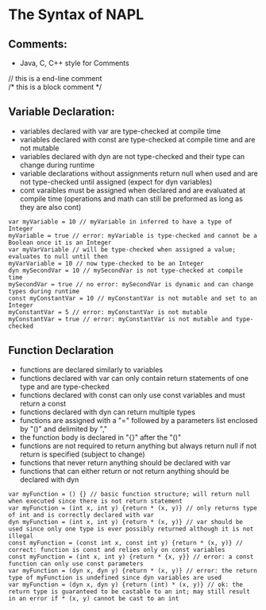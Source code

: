 # The Syntax of NAPL

## Comments:
- Java, C, C++ style for Comments

// this is a end-line comment  
/* this is a block comment */

## Variable Declaration:
- variables declared with var are type-checked at compile time
- variables declared with const are type-checked at compile time and are not mutable
- variables declared with dyn are not type-checked and their type can change during runtime
- variable declarations without assignments return null when used and are not type-checked until assigned (expect for dyn variables)
- cont varaibles must be assigned when declared and are evaluated at compile time (operations and math can still be preformed as long as they are also cont)

```
var myVariable = 10 // myVariable in inferred to have a type of Integer  
myVariable = true // error: myVariable is type-checked and cannot be a Boolean once it is an Integer  
var myVarVariable // will be type-checked when assigned a value; evaluates to null until then  
myVarVariable = 10 // now type-checked to be an Integer  
dyn mySecondVar = 10 // mySecondVar is not type-checked at compile time  
mySecondVar = true // no error: mySecondVar is dynamic and can change types during runtime  
const myConstantVar = 10 // myConstantVar is not mutable and set to an Integer  
myConstantVar = 5 // error: myConstantVar is not mutable  
myConstantVar = true // error: myConstantVar is not mutable and type-checked  
```

## Function Declaration
- functions are declared similarly to variables
- functions declared with var can only contain return statements of one type and are type-checked
- functions declared with const can only use const variables and must return a const
- functions declared with dyn can return multiple types
- functions are assigned with a "=" followed by a parameters list enclosed by "()" and delimited by ","
- the function body is declared in "{}" after the "()"
- functions are not required to return anything but always return null if not return is specified (subject to change)
- functions that never return anything should be declared with var
- functions that can either return or not return anything should be declared with dyn

```
var myFunction = () {} // basic function structure; will return null when executed since there is not return statement  
var myFunction = (int x, int y) {return * (x, y)} // only returns type of int and is correctly declared with var  
dyn myFunction = (int x, int y) {return * (x, y)} // var should be used since only one type is ever possibly returned although it is not illegal  
const myFunction = (const int x, const int y) {return * (x, y)} // correct: function is const and relies only on const variables  
const myFunction = (int x, int y) {return * {x, y}} // error: a const function can only use const parameters  
var myFunction = (dyn x, dyn y) {return * (x, y)} // error: the return type of myFunction is undefined since dyn variables are used  
var myFunction = (dyn x, dyn y) {return (int) * (x, y)} // ok: the return type is guaranteed to be castable to an int; may still result in an error if * (x, y) cannot be cast to an int  
```
